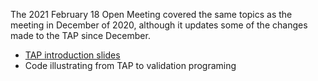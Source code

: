 The 2021 February 18 Open Meeting covered the same topics as the meeting in December of 2020, although it updates some of the changes made to the TAP since December.

* [TAP introduction slides](TAPfeb21.pdf)
* Code illustrating from TAP to validation programing
